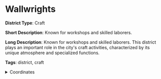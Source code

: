# Wallwrights

**District Type**: Craft

**Short Description**: Known for workshops and skilled laborers.

**Long Description**: Known for workshops and skilled laborers. This district plays an important role in the city's craft activities, characterized by its unique atmosphere and specialized functions.

**Tags**: district, craft

<details>
<summary>Coordinates</summary>



</details>
